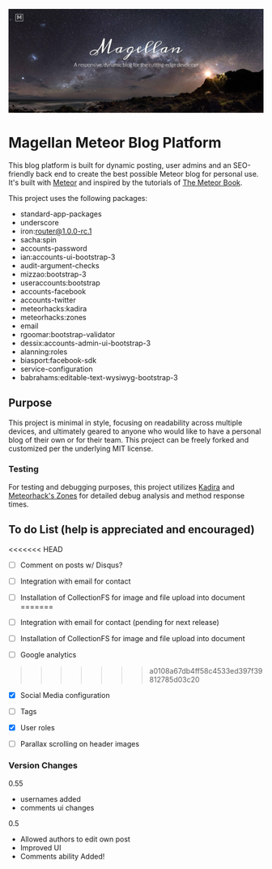 ![](/public/images/screenshot.png)

# Magellan Meteor Blog Platform

This blog platform is built for dynamic posting, user admins and an SEO-friendly back end to create the best possible Meteor blog for personal use.
It's built with [Meteor](http://meteor.com) and inspired by the tutorials of [The Meteor Book](http://themeteorbook.com).

This project uses the following packages:

- standard-app-packages
- underscore
- iron:router@1.0.0-rc.1
- sacha:spin
- accounts-password
- ian:accounts-ui-bootstrap-3
- audit-argument-checks
- mizzao:bootstrap-3
- useraccounts:bootstrap
- accounts-facebook
- accounts-twitter
- meteorhacks:kadira
- meteorhacks:zones
- email
- rgoomar:bootstrap-validator
- dessix:accounts-admin-ui-bootstrap-3
- alanning:roles
- biasport:facebook-sdk
- service-configuration
- babrahams:editable-text-wysiwyg-bootstrap-3


## Purpose

This project is minimal in style, focusing on readability across multiple devices, and ultimately geared to anyone who would like to have a personal blog of their own or for their team. This project can be freely forked and customized per the underlying MIT license.

### Testing
For testing and debugging purposes, this project utilizes [Kadira](https://kadira.io) and [Meteorhack's Zones](https://github.com/angular/zone.js) for detailed debug analysis and method response times.


## To do List (help is appreciated and encouraged)
<<<<<<< HEAD
- [ ] Comment on posts w/ Disqus?
- [ ] Integration with email for contact
- [ ] Installation of CollectionFS for image and file upload into document
=======

- [ ] Integration with email for contact (pending for next release)
- [ ] Installation of CollectionFS for image and file upload into document
- [ ] Google analytics
>>>>>>> a0108a67db4ff58c4533ed397f39812785d03c20
- [x] Social Media configuration
- [ ] Tags
- [x] User roles
- [ ] Parallax scrolling on header images


### Version Changes
0.55
- usernames added
- comments ui changes

0.5
- Allowed authors to edit own post
- Improved UI
- Comments ability Added!
